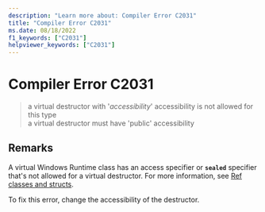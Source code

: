 ```yaml
---
description: "Learn more about: Compiler Error C2031"
title: "Compiler Error C2031"
ms.date: 08/18/2022
f1_keywords: ["C2031"]
helpviewer_keywords: ["C2031"]
---
```

# Compiler Error C2031

> a virtual destructor with '*accessibility*' accessibility is not allowed for this type\
> a virtual destructor must have 'public' accessibility

## Remarks

A virtual Windows Runtime class has an access specifier or **`sealed`** specifier that's not allowed for a virtual destructor. For more information, see [Ref classes and structs](../../cppcx/ref-classes-and-structs-c-cx.md).

To fix this error, change the accessibility of the destructor.
